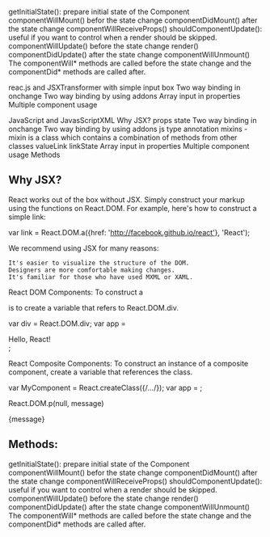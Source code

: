 getInitialState(): prepare initial state of the Component
componentWillMount() befor the state change
componentDidMount() after the state change
componentWillReceiveProps()
shouldComponentUpdate(): useful if you want to control when a render should be skipped.
componentWillUpdate() before the state change
render() 
componentDidUpdate() after the state change
componentWillUnmount()
The componentWill* methods are called before the state change and the componentDid* methods are called after.


reac.js and JSXTransformer with simple input box
Two way binding in onchange
Two way binding by using addons
Array input in properties
Multiple component usage

JavaScript and JavasScriptXML
Why JSX?
props
state
Two way binding in onchange
Two way binding by using addons
  js
  type
  annotation
  mixins - mixin is a class which contains a combination of methods from other classes
  valueLink
  linkState
Array input in properties
Multiple component usage
Methods


Why JSX?
--------
React works out of the box without JSX. Simply construct your markup using the functions on React.DOM. For example, here's how to construct a simple link:

var link = React.DOM.a({href: 'http://facebook.github.io/react'}, 'React');

We recommend using JSX for many reasons:

    It's easier to visualize the structure of the DOM.
    Designers are more comfortable making changes.
    It's familiar for those who have used MXML or XAML.

React DOM Components:
  To construct a <div> is to create a variable that refers to React.DOM.div.

  var div = React.DOM.div;
  var app = <div className="appClass">Hello, React!</div>;

React Composite Components:
  To construct an instance of a composite component, create a variable that references the class.

  var MyComponent = React.createClass({/*...*/});
  var app = <MyComponent someProperty={true} />;


React.DOM.p(null, message)
<p>{message}</p>

Methods:
--------
getInitialState(): prepare initial state of the Component
componentWillMount() befor the state change
componentDidMount() after the state change
componentWillReceiveProps()
shouldComponentUpdate(): useful if you want to control when a render should be skipped.
componentWillUpdate() before the state change
render()
componentDidUpdate() after the state change
componentWillUnmount()
The componentWill* methods are called before the state change and the componentDid* methods are called after.



